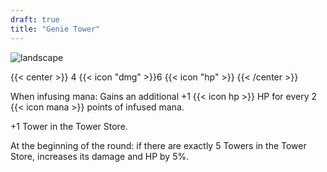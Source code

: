 ```yaml
---
draft: true
title: "Genie Tower"
---
```


![landscape](/images/towers/towerS_58.png)

{{< center >}}
4 {{< icon "dmg" >}}6 {{< icon "hp" >}}
{{< /center >}}

When infusing mana: Gains an additional +1 {{< icon hp >}} HP for every 2 {{< icon mana >}} points of infused mana.

+1 Tower in the Tower Store.

At the beginning of the round: if there are exactly 5 Towers in the Tower Store, increases its damage and HP by 5%.
